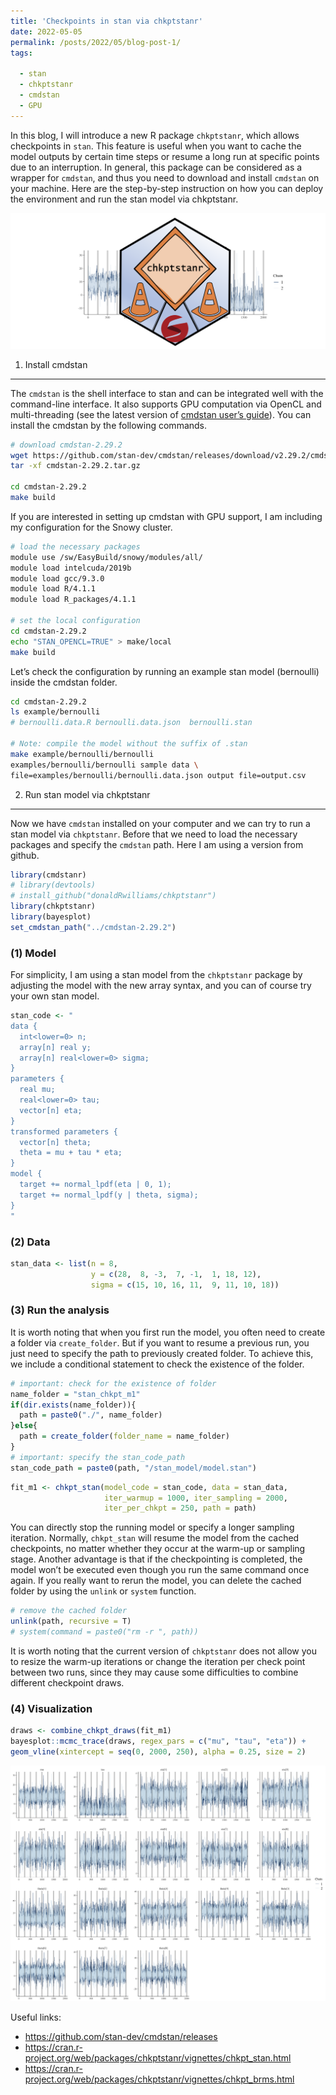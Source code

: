 ```yaml
---
title: 'Checkpoints in stan via chkptstanr'
date: 2022-05-05
permalink: /posts/2022/05/blog-post-1/
tags:

  - stan
  - chkptstanr
  - cmdstan
  - GPU
---
```


In this blog, I will introduce a new R package `chkptstanr`, which
allows checkpoints in `stan`. This feature is useful when you want to
cache the model outputs by certain time steps or resume a long run at
specific points due to an interruption. In general, this package can be
considered as a wrapper for `cmdstan`, and thus you need to download and
install `cmdstan` on your machine. Here are the step-by-step instruction
on how you can deploy the environment and run the stan model via
chkptstanr.

![Checkpoints in stan via chkptstanr](https://raw.githubusercontent.com/JakeJing/jakejing.github.io/master/_posts/pics/chkptstanr.png)

1. Install cmdstan
---------------

The `cmdstan` is the shell interface to stan and can be integrated well
with the command-line interface. It also supports GPU computation via
OpenCL and multi-threading (see the latest version of [cmdstan user’s
guide](https://github.com/stan-dev/cmdstan/releases)). You can install the cmdstan by the following commands.

``` bash
# download cmdstan-2.29.2
wget https://github.com/stan-dev/cmdstan/releases/download/v2.29.2/cmdstan-2.29.2.tar.gz
tar -xf cmdstan-2.29.2.tar.gz

cd cmdstan-2.29.2
make build
```

If you are interested in setting up cmdstan with GPU support, I am
including my configuration for the Snowy cluster.

``` bash
# load the necessary packages
module use /sw/EasyBuild/snowy/modules/all/
module load intelcuda/2019b
module load gcc/9.3.0
module load R/4.1.1
module load R_packages/4.1.1

# set the local configuration
cd cmdstan-2.29.2
echo "STAN_OPENCL=TRUE" > make/local
make build
```

Let’s check the configuration by running an example stan model
(bernoulli) inside the cmdstan folder.

``` bash
cd cmdstan-2.29.2
ls example/bernoulli
# bernoulli.data.R bernoulli.data.json  bernoulli.stan

# Note: compile the model without the suffix of .stan
make example/bernoulli/bernoulli
examples/bernoulli/bernoulli sample data \
file=examples/bernoulli/bernoulli.data.json output file=output.csv
```

2. Run stan model via chkptstanr
-----------------------------

Now we have `cmdstan` installed on your computer and we can try to run a
stan model via `chkptstanr`. Before that we need to load the necessary
packages and specify the `cmdstan` path. Here I am using a version from
github.

``` r
library(cmdstanr)
# library(devtools)
# install_github("donaldRwilliams/chkptstanr")
library(chkptstanr)
library(bayesplot)
set_cmdstan_path("../cmdstan-2.29.2")
```

### (1) Model

For simplicity, I am using a stan model from the `chkptstanr` package by
adjusting the model with the new array syntax, and you can of course try
your own stan model.

``` r
stan_code <- "
data {
  int<lower=0> n;
  array[n] real y; 
  array[n] real<lower=0> sigma; 
}
parameters {
  real mu;
  real<lower=0> tau; 
  vector[n] eta; 
}
transformed parameters {
  vector[n] theta; 
  theta = mu + tau * eta; 
}
model {
  target += normal_lpdf(eta | 0, 1); 
  target += normal_lpdf(y | theta, sigma);  
}
"
```

### (2) Data

``` r
stan_data <- list(n = 8,
                  y = c(28,  8, -3,  7, -1,  1, 18, 12),
                  sigma = c(15, 10, 16, 11,  9, 11, 10, 18))
```

### (3) Run the analysis

It is worth noting that when you first run the model, you often need to
create a folder via `create_folder`. But if you want to resume a
previous run, you just need to specify the path to previously created
folder. To achieve this, we include a conditional statement to check the
existence of the folder.

``` r
# important: check for the existence of folder
name_folder = "stan_chkpt_m1"
if(dir.exists(name_folder)){
  path = paste0("./", name_folder)
}else{
  path = create_folder(folder_name = name_folder)
}
# important: specify the stan_code_path
stan_code_path = paste0(path, "/stan_model/model.stan") 
```

``` r
fit_m1 <- chkpt_stan(model_code = stan_code, data = stan_data, 
                     iter_warmup = 1000, iter_sampling = 2000,
                     iter_per_chkpt = 250, path = path)
```

You can directly stop the running model or specify a longer sampling
iteration. Normally, `chkpt_stan` will resume the model from the cached
checkpoints, no matter whether they occur at the warm-up or sampling
stage. Another advantage is that if the checkpointing is completed, the
model won’t be executed even though you run the same command once again.
If you really want to rerun the model, you can delete the cached folder
by using the `unlink` or `system` function.

``` r
# remove the cached folder
unlink(path, recursive = T)
# system(command = paste0("rm -r ", path))
```

It is worth noting that the current version of `chkptstanr` does not
allow you to resize the warm-up iterations or change the iteration per
check point between two runs, since they may cause some difficulties to
combine different checkpoint draws.

### (4) Visualization

``` r
draws <- combine_chkpt_draws(fit_m1)
bayesplot::mcmc_trace(draws, regex_pars = c("mu", "tau", "eta")) +
geom_vline(xintercept = seq(0, 2000, 250), alpha = 0.25, size = 2)
```

![Traceplot of MCMC draws. The gray bins indicate the checkpoints.](https://raw.githubusercontent.com/JakeJing/jakejing.github.io/master/_posts/pics/traceplots_checkpoints.png)

Useful links:

-   <https://github.com/stan-dev/cmdstan/releases>
-   <https://cran.r-project.org/web/packages/chkptstanr/vignettes/chkpt_stan.html>
-   <https://cran.r-project.org/web/packages/chkptstanr/vignettes/chkpt_brms.html>
